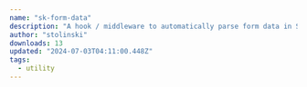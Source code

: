 ```yaml
---
name: "sk-form-data"
description: "A hook / middleware to automatically parse form data in Svelte Kit."
author: "stolinski"
downloads: 13
updated: "2024-07-03T04:11:00.448Z"
tags: 
  - utility
---
```


